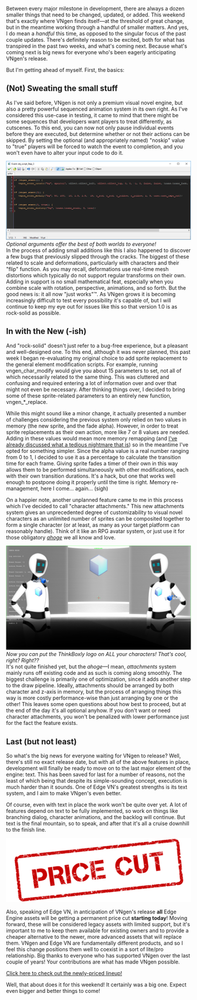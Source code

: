 <!--t Update 10 - Feature Creep (is not always a bad thing) t-->
<!--tag 2017,archive,dev,thinkboxly,updates tag-->
<!--image /content/images/update-10-feature-creep-is-not-always-bad/update-banner-1-1024x512.jpg image-->
  
Between every major milestone in development, there are always a dozen smaller things that need to be changed, updated, or added. This weekend that's exactly where VNgen finds itself—at the threshold of great change, but in the meantime working through a handful of smaller matters. And yes, I do mean a _handful_ this time, as opposed to the singular focus of the past couple updates. There's definitely reason to be excited, both for what has transpired in the past two weeks, and what's coming next. Because what's coming next is big news for everyone who's been eagerly anticipating VNgen's release.  
  
But I'm getting ahead of myself. First, the basics:  
  

## (Not) Sweating the small stuff

As I've said before, VNgen is not only a premium visual novel engine, but also a pretty powerful sequenced animation system in its own right. As I've considered this use-case in testing, it came to mind that there might be some sequences that developers want players to treat differently, as cutscenes. To this end, you can now not only pause individual events before they are executed, but determine whether or not their actions can be skipped. By setting the optional (and appropriately named) "noskip" value to "true" players will be forced to watch the event to completion, and you won't even have to alter your input code to do it.  
  
[![](/content/images/update-10-feature-creep-is-not-always-bad/code-events-arguments-1024x435.png)](/content/images/update-10-feature-creep-is-not-always-bad/code-events-arguments-1024x435.png)  
_Optional arguments offer the best of both worlds to everyone!_  
In the process of adding small additions like this I also happened to discover a few bugs that previously slipped through the cracks. The biggest of these related to scale and deformations, particularly with characters and their "flip" function. As you may recall, deformations use real-time mesh distortions which typically do not support regular transforms on their own. Adding in support is no small mathematical feat, especially when you combine scale with rotation, perspective, animations, and so forth. But the good news is: it all now "just works"™. As VNgen grows it is becoming increasingly difficult to test every possibility it's capable of, but I will continue to keep my eye out for issues like this so that version 1.0 is as rock-solid as possible.  
  

## In with the New (-ish)

And "rock-solid" doesn't just refer to a bug-free experience, but a pleasant and well-designed one. To this end, although it was never planned, this past week I began re-evaluating my original choice to add sprite replacement to the general element modification scripts. For example, running vngen\_char\_modify would give you about 15 parameters to set, not all of which necessarily related to the same thing. This was cluttered and confusing and required entering a lot of information over and over that might not even be necessary. After thinking things over, I decided to bring some of these sprite-related parameters to an entirely new function, vngen\_\*\_replace.  
  
While this might sound like a minor change, it actually presented a number of challenges considering the previous system only relied on two values in memory (the new sprite, and the fade alpha). However, in order to treat sprite replacements as their own action, more like 7 or 8 values are needed. Adding in these values would mean more memory remapping (and [I've already discussed what a tedious nightmare that is](https://lucasc.me/post/update-07-perspective-completed)) so in the meantime I've opted for something simpler. Since the alpha value is a real number ranging from 0 to 1, I decided to use it as a percentage to calculate the transition time for each frame. Giving sprite fades a timer of their own in this way allows them to be performed simultaneously with other modifications, each with their own transition durations. It's a hack, but one that works well enough to postpone doing it properly until the time is right. Memory re-management, here I come... again... (sigh)  
  
On a happier note, another unplanned feature came to me in this process which I've decided to call "character attachments." This new attachments system gives an unprecedented degree of customizability to visual novel characters as an unlimited number of sprites can be composited together to form a single character (or at least, as many as your target platform can reasonably handle). Think of it like an RPG avatar system, or just use it for those obligatory _[ahoge](http://animanga.wikia.com/wiki/Ahoge)_ we all know and love.  
  
[![](/content/images/update-10-feature-creep-is-not-always-bad/char-attach-demo-1024x576.png)](/content/images/update-10-feature-creep-is-not-always-bad/char-attach-demo-1024x576.png)  
_Now you can put the ThinkBoxly logo on ALL your characters! That's cool, right? Right??_  
It's not quite finished yet, but the _ahoge_—I mean, _attachments_ system mainly runs off existing code and as such is coming along smoothly. The biggest challenge is primarily one of optimization, since it adds another step to the draw pipeline. Ideally, attachments should be arranged by both character and z-axis in memory, but the process of arranging things this way is more costly performance-wise than just arranging by one or the other! This leaves some open questions about how best to proceed, but at the end of the day it's all optional anyhow. If you don't want or need character attachments, you won't be penalized with lower performance just for the fact the feature exists​.  
  

## Last (but not least)

So what's the big news for everyone waiting for VNgen to release? Well, there's still no exact release date, but with all of the above features in place, development will finally be ready to move on to the last major element of the engine: text. This has been saved for last for a number of reasons, not the least of which being that despite its simple-sounding concept, execution is much harder than it sounds. One of Edge VN's greatest strengths is its text system, and I aim to make VNgen's even better.  
  
Of course, even with text in place the work won't be quite over yet. A lot of features depend on text to be fully implemented, so work on things like branching dialog, character animations, and the backlog will continue. But text is the final mountain, so to speak, and after that it's all a cruise downhill to the finish line.  
  
[![](/content/images/update-10-feature-creep-is-not-always-bad/price-cut-1024x356.png)](/content/images/update-10-feature-creep-is-not-always-bad/price-cut-1024x356.png)  
  
Also, speaking of Edge VN, in anticipation of VNgen's release **all** Edge Engine assets will be getting a permanent price cut **starting today**! Moving forward, these will be considered legacy assets with limited support, but it's important to me to keep them available for existing owners and to provide a cheaper alternative to the newer, more advanced assets that will replace them. VNgen and Edge VN are fundamentally different products, and so I feel this change positions them well to coexist in a sort of lite/pro relationship. Big thanks to everyone who has supported VNgen over the last couple of years! Your contributions are what has made VNgen possible.  
  
[Click here to check out the newly-priced lineup!](https://marketplace.yoyogames.com/publishers/603/thinkboxly)  
  
Well, that about does it for this weekend! It certainly was a big one. Expect even bigger and better things to come!
